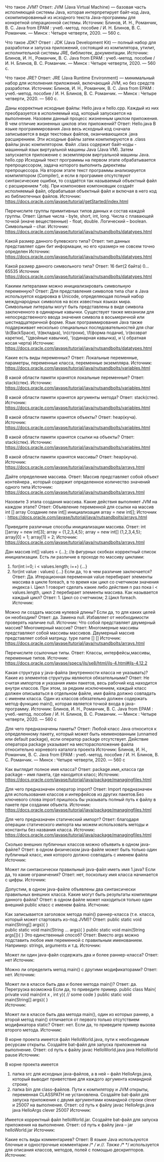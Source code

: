 Что такое JVM?
Ответ: JVM (Java Virtual Machine) — базовая часть исполняющей системы Java, которая интерпретирует байт-код Java, скомпилированный из исходного текста Java-программы для конкретной операционной системы.
Источник: Блинов, И. Н., Романчик, В. С. Java from EPAM : учеб.-метод. пособие / И. Н. Блинов, В. С. Романчик. — Минск : Четыре четверти, 2020. — 560 с.

Что такое JDK?
Ответ : JDK (Java Development Kit) — полный набор для разработки и запуска приложений, состоящий из компилятора, утилит, исполнительной системы JRE, библиотек, документации.
Источник: Блинов, И. Н., Романчик, В. С. Java from EPAM : учеб.-метод. пособие / И. Н. Блинов, В. С. Романчик. — Минск : Четыре четверти, 2020. — 560 с.

Что такое JRE?
Ответ: JRE (Java Runtime Environment) — минимальный набор для исполнения приложений, включающий JVM, но без средств разработки.
Источник: Блинов, И. Н., Романчик, В. С. Java from EPAM : учеб.-метод. пособие / И. Н. Блинов, В. С. Романчик. — Минск : Четыре четверти, 2020. — 560 с.

Даны корректные исходные файлы: Hello.java и hello.cpp. Каждый из них преобразуется в исполняемый код, который запускается на выполнение. Назовем данный процесс жизненным циклом приложения. В чем отличие жизненных циклов этих приложений?
 Ответ: 
Hello.java
В языке программирования Java весь исходный код сначала записывается в виде текстовых файлов, оканчивающихся .java расширением. Эти исходные файлы затем компилируются в .class файлы javac компилятором. Файл .class содержит байт-коды - машинный язык виртуальной машины Java  (Java VM). Затем  запускается приложение с экземпляром виртуальной машины Java.
hello.cpp
Исходный текст программы на первом этапе обрабатывается препроцессором, задача которого выполнить директивы препроцессора. На втором этапе текст программы анализируется компилятором (Compiler), и если в программе отсутствуют синтаксические ошибки, то создаётся так называемый объектный файл с расширением *.obj. При компоновке компоновщик создаёт исполняемый файл, обрабатывая объектный файл и включая в него код из библиотечных файлов.
Источник: https://docs.oracle.com/javase/tutorial/getStarted/index.html

Перечислите группы примитивных типов данных и состав каждой группы.
 Ответ: Целые числа - byte, short, int, long.
Числа с плавающей точкой (иначе вещественные) - float, double.
Логический – boolean.
Символьный – char.
Источник: https://docs.oracle.com/javase/tutorial/java/nutsandbolts/datatypes.html

Какой размер данного булевского типа?
Ответ: тип данных представляет один бит информации, но его «размер» не совсем точно определен
Источник: https://docs.oracle.com/javase/tutorial/java/nutsandbolts/datatypes.html

Какой размер данного символьного типа?
Ответ: 16 бит(2 байта) 0…65535
Источник https://docs.oracle.com/javase/tutorial/java/nutsandbolts/datatypes.html

Какими литералами можно инициализировать символьную переменную?
Ответ: Для представления символов типа char в Java используется кодировка в Unicode, определяющая полный набор международных символов на всех известных языках мира.
Символьные литералы могут быть представлены в виде символа заключенного в одинарные кавычки. Существует также механизм для непосредственного ввода значения символа в восьмеричной или шестнадцатеричной форме.
Язык программирования Java также поддерживает несколько специальных последовательностей для char  \b(BackSpace), \t(вкладка), \n(строки), \f(форма подачи), \r(возврат каретки), \"(двойные кавычки), \'(одинарная кавычка), и \\( обратная косая черта)
Источник: https://docs.oracle.com/javase/tutorial/java/nutsandbolts/datatypes.html

Какие есть виды переменных?
Ответ: Локальные переменные, параметры, переменные класса, переменные экземпляра.
Источник: https://docs.oracle.com/javase/tutorial/java/nutsandbolts/variables.html

В какой области памяти хранятся локальные переменные?
Ответ: stack(стек).
Источник: https://docs.oracle.com/javase/tutorial/java/nutsandbolts/variables.html

В какой области памяти хранятся аргументы метода?
 Ответ: stack(стек).
Истчоник: https://docs.oracle.com/javase/tutorial/java/nutsandbolts/variables.html

В какой области памяти хранятся объекты?
 		Ответ: heap(куча).
Источник: https://docs.oracle.com/javase/tutorial/java/nutsandbolts/variables.html

В какой области памяти хранятся ссылки на объекты?
 Ответ: stack(стек).
Источник: https://docs.oracle.com/javase/tutorial/java/nutsandbolts/variables.html

В какой области памяти хранятся массивы?
 Ответ: heap(куча).
Источник: https://docs.oracle.com/javase/tutorial/java/nutsandbolts/arrays.html

Дайте определение массива.
 Ответ: Массив представляет собой объект контейнера , который содержит определенное количество значений одного типа
Источник: https://docs.oracle.com/javase/tutorial/java/nutsandbolts/arrays.html

Назовите 3 этапа создания массива. Какие действия выполняет JVM на каждом этапе?
Ответ: Объявление переменной для ссылки на массив
int [] array
Создание
new int[]
инициализация
array = new int[];
Источник : https://docs.oracle.com/javase/tutorial/java/nutsandbolts/arrays.html

Приведите различные способы инициализации массива. 
Ответ: 
int []array = new int[3];
array = {1,2,3,4,5};
array = new int[] {1,2,3,4,5};
array[0] = 1;
array[1] = 2;
Источник: https://docs.oracle.com/javase/tutorial/java/nutsandbolts/arrays.html

Дан массив
int[] values = {...};
//в фигурных скобках корректный список инициализации.
Есть ли различие в проходе по массиву циклами:
1. for(int i=0; i < values.length; i++) {...}
2. for(int value : values) {...}
Если да, то в чем различие заключается?
Ответ: Да. Итерационная переменная value перебирает элементы массива в цикле foreach, в то время как цикл со счетчиком значения индекса i. Цикл 1 говорит сделать какие либо действия  n раз пока i < values.length, цикл 2 перебирает элементы массива.
Как называется каждый цикл?
Ответ: 1. Цикл со счетчиком;
2.Цикл foreach.
 Источник: 

Можно ли создать массив нулевой длины? Если да, то для каких целей он необходим?
Ответ: да. Замена null. Избавляет от необходимости проверять наличие null.
Источник:
Что собой представляет двумерный массив? Многомерный массив?
Ответ: Многомерные массивы представляют собой массивы массивов.
Двумерный массив представляет собой матрицу.
type name [] []
Источник: https://docs.oracle.com/javase/tutorial/java/nutsandbolts/arrays.html

Перечислите ссылочные типы.
Ответ: Классы, интерфейсы,массивы, переменные типов.
Источник: https://docs.oracle.com/javase/specs/jls/se8/html/jls-4.html#jls-4.12.2
 
Какая структура у java-файла (внутренности класса не указывать)?
Какие из элементов структуры являются обязательными?
Ответ: Не считая импортов и указания имен пакетов, весь рабочий код находится внутри классов. При этом, за редким исключением, каждый класс должен описываться в отдельном файле, имя файла должно совпадать с именем класса. Один из классов обязательно должен содержать метод-функцию main(), которая является точкой входа в java-программу.
Источник: Блинов, И. Н., Романчик, В. С. Java from EPAM : учеб.-метод. пособие / И. Н. Блинов, В. С. Романчик. — Минск : Четыре четверти, 2020. — 560 с
 
Для чего предназначены пакеты?
Ответ: Любой класс Java относится к определенному пакету, который может быть неименованным (unnamed или default package), если оператор package отсутствует. Действие оператора package указывает на месторасположение файла относительно корневого каталога проекта
Источник: Блинов, И. Н., Романчик, В. С. Java from EPAM : учеб.-метод. пособие / И. Н. Блинов, В. С. Романчик. — Минск : Четыре четверти, 2020. — 560 с

Как выглядит полное имя класса?
Ответ:
 package.имя_класса
где package – имя пакета, где находится класс;
Источник: https://docs.oracle.com/javase/tutorial/java/package/managingfiles.html

Для чего предназначен оператор import?
Ответ: Import предназначен для использования классов и интерфейсов из других пакетов.Без ключевого слова import пришлось бы указывать полный путь к файлу в пакете при создании объекта.
Источник: https://docs.oracle.com/javase/tutorial/java/package/managingfiles.html
 
Для чего предназначен статический импорт?
Ответ: благодаря операции статического импорта мы можем использовать методы и константы без названия класса.
Источник: https://docs.oracle.com/javase/tutorial/java/package/managingfiles.html

Сколько внешних публичных классов можно объявить в одном java-файле?
Ответ: в одном физическом java-файле может быть только один публичный класс, имя которого должно совпадать с именем файла
Источник:

Может ли синтаксически правильный java-файл иметь имя 1.java? Если да, то какие ограничения?
Ответ: нет, поскольку имя класса начинается с цифры.
Источник:

Допустим, в одном java-файле объявлены два синтаксически правильных внешних класса. Какие могут быть результаты компиляции данного файла?
Ответ: в одном файле может находиться только один внешний public класс с именем файла.
Истчоник:
 
Как записывается заголовок метода main() раннер-класса (т.е. класса, который может стартовать из-под JVM)?
Ответ: public static void main(String[] args){
}  
public static void main(String … args){
}
public static void main(String args[]){
}
Это единственный способ?
Ответ: Вместо args можно подставить любое имя переменной с правильным именованием. Например: strings, arguments и т.д. 
Источник:

Может ли один java-файл содержать два и более раннер-класса?
Ответ: нет
Источник:

Можно ли определить метод main() с другими модификаторами?
Ответ: нет. 
 Источник:

Может ли в классе быть два и более метода main()?
Ответ: да. Перегрузка возможна
Если да, то приведите пример. 
public class Main{
    private void main(int x , int y){
	        // some code
    }
    public static void main(String[] args){
    }  
Источник:

Может ли в классе быть два метода main(), один из которых раннер, а второй метод main() отличается от первого только отсутствием модификатора static?
Ответ: нет.
Если да, то приведите пример вызова второго метода. 
Источник:


В корне проекта имеется файл HelloWorld.java, пути к необходимым ресурсам открыты.
Создайте bat-файл для запуска приложения на выполнение.
 Ответ: cd путь к файлу
javac HelloWorld.java
java HelloWorld
pause
Источник:

В корне проекта имеется
1. папка src для исходных java-файлов, а в ней – файл HelloArgs.java, который выводит приветствие для каждого аргумента командной строки;
2. папка bin для class-файлов.
Пути к компилятору и JVM открыты, переменная CLASSPATH не установлена.
Создайте bat-файл для запуска приложения с двумя аргументами командной строки clever и 25007 на выполнение.
 Ответ: cd путь к файлу
javac HelloArgs.java 
java  HelloArgs clever 25007
Источник:

Имеется корректный файл helloWorld.jar.
Создайте bat-файл для запуска приложения на выполнение.
  Ответ: cd путь к файлу
java – jar helloWorld.jar 
Источник:

Какие есть виды комментариев?
Ответ: В языке Java используются блочные и однострочные комментарии /* */ и //.
Также /** */ используется для описания классов, методов, полей с помощью дескрипторов.
Источник:

